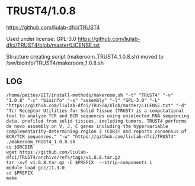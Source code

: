 TRUST4/1.0.8
========================

<https://github.com/liulab-dfci/TRUST4>

Used under license:
GPL-3.0
<https://github.com/liulab-dfci/TRUST4/blob/master/LICENSE.txt>

Structure creating script (makeroom_TRUST4_1.0.8.sh) moved to /sw/bioinfo/TRUST4/makeroom_1.0.8.sh

LOG
---

    /home/pmitev/GIT/install-methods/makeroom.sh "-t" "TRUST4" "-v" "1.0.8" "-c" "bioinfo" "-s" "assembly" "-l" "GPL-3.0" "-L" "https://github.com/liulab-dfci/TRUST4/blob/master/LICENSE.txt" "-d" "Tcr Receptor Utilities for Solid Tissue (TRUST) is a computational tool to analyze TCR and BCR sequences using unselected RNA sequencing data, profiled from solid tissues, including tumors. TRUST4 performs de novo assembly on V, J, C genes including the hypervariable complementarity-determining region 3 (CDR3) and reports consensus of BCR/TCR sequences." "-w" "https://github.com/liulab-dfci/TRUST4"
    ./makeroom_TRUST4_1.0.8.sh
    cd $SRCDIR
    wget https://github.com/liulab-dfci/TRUST4/archive/refs/tags/v1.0.8.tar.gz
    tar -xvf v1.0.8.tar.gz -C $PREFIX  --strip-components 1
    module load gcc/11.3.0
    cd $PREFIX
    make

